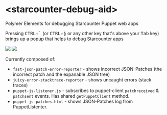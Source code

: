 # &lt;starcounter-debug-aid&gt;

Polymer Elements for debugging Starcounter Puppet web apps

Pressing <kbd>CTRL</kbd>+<kbd>&#96;</kbd> (or <kbd>CTRL</kbd>+<kbd>§</kbd> or any other key that's above your <kbd>Tab</kbd> key) brings up a popup that helps to debug Starcounter apps

<img src="https://rawgit.com/StarcounterSamples/starcounter-debug-aid/master/keyboard.svg">

<img src="https://raw.githubusercontent.com/StarcounterSamples/starcounter-debug-aid/master/screenshot.png">

Currently composed of:

- `fast-json-patch-error-reporter` - shows incorrect JSON-Patches (the incorrect patch and the expanable JSON tree)
- `juicy-error-stacktrace-reporter` - shows uncaught errors (stack traces)
- `puppet-js-listener.js` - subscribes to puppet-client `patchreceived` & `patchsent` events. Has shared `getPuppetClient` method.
- `puppet-js-patches.html` - shows JSON-Patches log from PuppetListenter.

